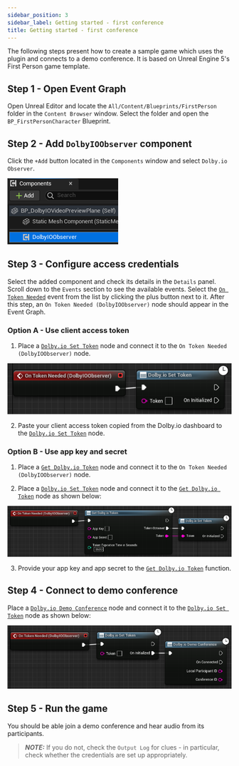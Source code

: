 ```yaml
---
sidebar_position: 3
sidebar_label: Getting started - first conference
title: Getting started - first conference
---
```


The following steps present how to create a sample game which uses the plugin and connects to a demo conference. It is based on Unreal Engine 5's First Person game template.

## Step 1 - Open Event Graph
Open Unreal Editor and locate the `All/Content/Blueprints/FirstPerson` folder in the `Content Browser` window. Select the folder and open the `BP_FirstPersonCharacter` Blueprint.

## Step 2 - Add `DolbyIOObserver` component
Click the `+Add` button located in the `Components` window and select `Dolby.io Observer`.

![](../../static/img/observer-component.png)

## Step 3 - Configure access credentials
Select the added component and check its details in the `Details` panel. Scroll down to the `Events` section to see the available events. Select the [`On Token Needed`](../blueprints/Events/on-token-needed.md) event from the list by clicking the plus button next to it. After this step, an `On Token Needed (DolbyIOObserver)` node should appear in the Event Graph.

### Option A - Use client access token
1. Place a [`Dolby.io Set Token`](../blueprints/Functions/set-token.md) node and connect it to the `On Token Needed (DolbyIOObserver)` node.

![](../../static/img/settoken.png)

2. Paste your client access token copied from the Dolby.io dashboard to the [`Dolby.io Set Token`](../blueprints/Functions/set-token.md) node.

### Option B - Use app key and secret
1. Place a [`Get Dolby.io Token`](../blueprints/Functions/get-token.md) node and connect it to the `On Token Needed (DolbyIOObserver)` node.

2. Place a [`Dolby.io Set Token`](../blueprints/Functions/set-token.md) node and connect it to the [`Get Dolby.io Token`](../blueprints/Functions/get-token.md) node as shown below:

![](../../static/img/appsecret.png)

3. Provide your app key and app secret to the [`Get Dolby.io Token`](../blueprints/Functions/get-token.md) function.

## Step 4 - Connect to demo conference  

Place a [`Dolby.io Demo Conference`](../blueprints/Functions/demo-conference.md) node and connect it to the [`Dolby.io Set Token`](../blueprints/Functions/set-token.md) node as shown below:

![](../../static/img/all-token.png)

## Step 5 - Run the game
You should be able join a demo conference and hear audio from its participants.

> **_NOTE:_** If you do not, check the `Output Log` for clues - in particular, check whether the credentials are set up appropriately.